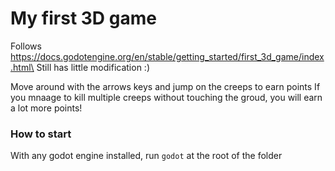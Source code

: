 # My first 3D game

Follows https://docs.godotengine.org/en/stable/getting_started/first_3d_game/index.html\
Still has little modification :)

Move around with the arrows keys and jump on the creeps to earn points
If you mnaage to kill multiple creeps without touching the groud, you will earn a lot more points!

### How to start
With any godot engine installed, run `godot` at the root of the folder
